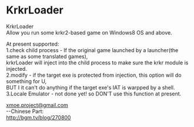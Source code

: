 # KrkrLoader
KrkrLoader  
Allow you run some krkr2-based game on Windows8 OS and above.  

At present supported:  
1.check child process - If the original game launched by a launcher(the same as some translated games),  
krkrLoader will inject into the child process to make sure the krkr module is injected.  
2.modify - if the target exe is protected from injection, this option will do something for U,  
BUT I it can't do anything if the target exe's IAT is warpped by a shell.  
3.Locale Emulator - not done yet! so DON'T use this function at present.  

xmoe.project@gmail.com  
--Chinese Part:  
http://bgm.tv/blog/270800
